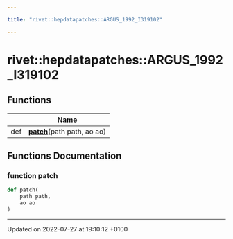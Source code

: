 ```yaml
---

title: "rivet::hepdatapatches::ARGUS_1992_I319102"

---
```


# rivet::hepdatapatches::ARGUS_1992_I319102



## Functions

|                | Name           |
| -------------- | -------------- |
| def | **[patch](http://example.org/namespaces/namespacerivet_1_1hepdatapatches_1_1argus__1992__i319102/#function-patch)**(path path, ao ao) |


## Functions Documentation

### function patch

```python
def patch(
    path path,
    ao ao
)
```






-------------------------------

Updated on 2022-07-27 at 19:10:12 +0100